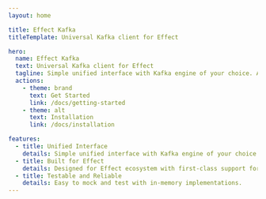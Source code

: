```yaml
---
layout: home

title: Effect Kafka
titleTemplate: Universal Kafka client for Effect

hero:
  name: Effect Kafka
  text: Universal Kafka client for Effect
  tagline: Simple unified interface with Kafka engine of your choice. Adapted for KafkaJS, Confluent Kafka, and Platformatic Kafka.
  actions:
    - theme: brand
      text: Get Started
      link: /docs/getting-started
    - theme: alt
      text: Installation
      link: /docs/installation

features:
  - title: Unified Interface
    details: Simple unified interface with Kafka engine of your choice. Adapted for KafkaJS, Confluent Kafka, and Platformatic Kafka.
  - title: Built for Effect
    details: Designed for Effect ecosystem with first-class support for Effect's data types and patterns.
  - title: Testable and Reliable
    details: Easy to mock and test with in-memory implementations.
---
```

